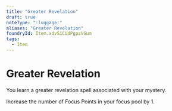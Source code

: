 ```yaml
---
title: "Greater Revelation"
draft: true
noteType: ":luggage:"
aliases: "Greater Revelation"
foundryId: Item.xdvS1CUdPgpzVGum
tags:
  - Item
---
```


# Greater Revelation

You learn a greater revelation spell associated with your mystery.

Increase the number of Focus Points in your focus pool by 1.
